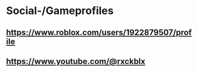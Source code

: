 # Social-/Gameprofiles

## https://www.roblox.com/users/1922879507/profile
## https://www.youtube.com/@rxckblx
